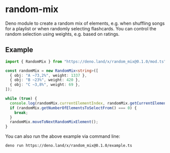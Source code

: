 # random-mix

Deno module to create a random mix of elements, e.g. when shuffling songs for a playlist or when randomly selecting flashcards.
You can control the random selection using weights, e.g. based on ratings.

## Example

```typescript
import { RandomMix } from "https://deno.land/x/random_mix@0.1.0/mod.ts";

const randomMix = new RandomMix<string>([
  { obj: "A ~73,2%", weight: 1337 },
  { obj: "B ~23%", weight: 420 },
  { obj: "C ~3,8%", weight: 69 },
]);

while (true) {
  console.log(randomMix.currentElementIndex, randomMix.getCurrentElement());
  if (randomMix.getNumberOfElementsToSelectFrom() === 0) {
    break;
  }
  randomMix.moveToNextRandomMixElement();
}

```

You can also run the above example via command line:

```
deno run https://deno.land/x/random_mix@0.1.0/example.ts
```
